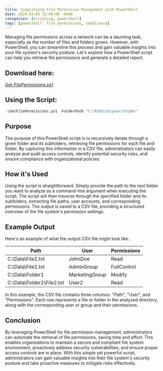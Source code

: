 ```yaml
---
title: Simplifying File Permission Management with PowerShell
date: 2024-03-05 12:00:00 -0600
categories: [scripting, powershell]
tags: [powershell. file permissions, compliance]
---
```


Managing file permissions across a network can be a daunting task, especially as the number of files and folders grows. However, with PowerShell, you can streamline this process and gain valuable insights into your file system's security posture. Let's explore how a PowerShell script can help you retrieve file permissions and generate a detailed report.

## Download here:
[Get-FilePermissions.ps1](https://github.com/GluttonousSec/Get-FilePermissions)

## Using the Script:
```powershell
.\GetFilePermissions.ps1 -FolderPath "C:\Path\to\your\folder"
```

## Purpose
The purpose of this PowerShell script is to recursively iterate through a given folder and its subfolders, retrieving file permissions for each file and folder. By capturing this information in a CSV file, administrators can easily analyze and audit access controls, identify potential security risks, and ensure compliance with organizational policies.

## How it's Used
Using the script is straightforward. Simply provide the path to the root folder you want to analyze as a command-line argument when executing the script. The script will then traverse through the specified folder and its subfolders, extracting file paths, user accounts, and corresponding permissions. The output is saved to a CSV file, providing a structured overview of the file system's permission settings.

## Example Output
Here's an example of what the output CSV file might look like:

| Path                        | User            | Permissions  |
|-----------------------------|-----------------|--------------|
| C:\Data\File1.txt          | JohnDoe         | Read         |
| C:\Data\File1.txt          | AdminGroup      | FullControl  |
| C:\Data\Folder1            | MarketingGroup  | Modify       |
| C:\Data\Folder2\File2.txt  | User2           | Read         |



In this example, the CSV file contains three columns: "Path", "User", and "Permissions". Each row represents a file or folder in the analyzed directory, along with the corresponding user or group and their permissions.

## Conclusion
By leveraging PowerShell for file permission management, administrators can automate the retrieval of file permissions, saving time and effort. This enables organizations to maintain a secure and compliant file system environment, proactively address security vulnerabilities, and ensure proper access controls are in place. With this simple yet powerful script, administrators can gain valuable insights into their file system's security posture and take proactive measures to mitigate risks effectively.

